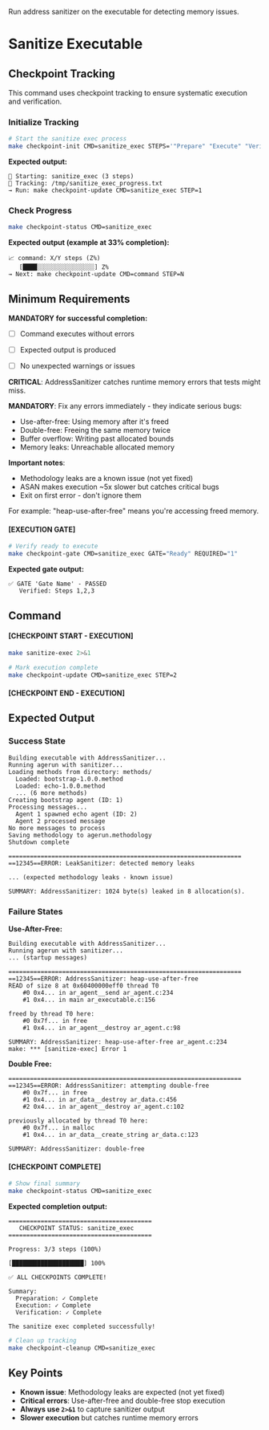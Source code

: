 Run address sanitizer on the executable for detecting memory issues.


# Sanitize Executable
## Checkpoint Tracking

This command uses checkpoint tracking to ensure systematic execution and verification.

### Initialize Tracking
```bash
# Start the sanitize exec process
make checkpoint-init CMD=sanitize_exec STEPS='"Prepare" "Execute" "Verify"'
```

**Expected output:**
```
📍 Starting: sanitize_exec (3 steps)
📁 Tracking: /tmp/sanitize_exec_progress.txt
→ Run: make checkpoint-update CMD=sanitize_exec STEP=1
```

### Check Progress
```bash
make checkpoint-status CMD=sanitize_exec
```

**Expected output (example at 33% completion):**
```
📈 command: X/Y steps (Z%)
   [████░░░░░░░░░░░░░░░░] Z%
→ Next: make checkpoint-update CMD=command STEP=N
```

## Minimum Requirements

**MANDATORY for successful completion:**
- [ ] Command executes without errors
- [ ] Expected output is produced
- [ ] No unexpected warnings or issues




**CRITICAL**: AddressSanitizer catches runtime memory errors that tests might miss.

**MANDATORY**: Fix any errors immediately - they indicate serious bugs:
- Use-after-free: Using memory after it's freed
- Double-free: Freeing the same memory twice
- Buffer overflow: Writing past allocated bounds
- Memory leaks: Unreachable allocated memory

**Important notes**:
- Methodology leaks are a known issue (not yet fixed)
- ASAN makes execution ~5x slower but catches critical bugs
- Exit on first error - don't ignore them

For example: "heap-use-after-free" means you're accessing freed memory.

#### [EXECUTION GATE]
```bash
# Verify ready to execute
make checkpoint-gate CMD=sanitize_exec GATE="Ready" REQUIRED="1"
```

**Expected gate output:**
```
✅ GATE 'Gate Name' - PASSED
   Verified: Steps 1,2,3
```

## Command

#### [CHECKPOINT START - EXECUTION]

```bash
make sanitize-exec 2>&1

# Mark execution complete
make checkpoint-update CMD=sanitize_exec STEP=2
```


#### [CHECKPOINT END - EXECUTION]
## Expected Output

### Success State
```
Building executable with AddressSanitizer...
Running agerun with sanitizer...
Loading methods from directory: methods/
  Loaded: bootstrap-1.0.0.method
  Loaded: echo-1.0.0.method
  ... (6 more methods)
Creating bootstrap agent (ID: 1)
Processing messages...
  Agent 1 spawned echo agent (ID: 2)
  Agent 2 processed message
No more messages to process
Saving methodology to agerun.methodology
Shutdown complete

=================================================================
==12345==ERROR: LeakSanitizer: detected memory leaks

... (expected methodology leaks - known issue)

SUMMARY: AddressSanitizer: 1024 byte(s) leaked in 8 allocation(s).
```

### Failure States

**Use-After-Free:**
```
Building executable with AddressSanitizer...
Running agerun with sanitizer...
... (startup messages)

=================================================================
==12345==ERROR: AddressSanitizer: heap-use-after-free
READ of size 8 at 0x60400000eff0 thread T0
    #0 0x4... in ar_agent__send ar_agent.c:234
    #1 0x4... in main ar_executable.c:156

freed by thread T0 here:
    #0 0x7f... in free
    #1 0x4... in ar_agent__destroy ar_agent.c:98

SUMMARY: AddressSanitizer: heap-use-after-free ar_agent.c:234
make: *** [sanitize-exec] Error 1
```

**Double Free:**
```
=================================================================
==12345==ERROR: AddressSanitizer: attempting double-free
    #0 0x7f... in free
    #1 0x4... in ar_data__destroy ar_data.c:456
    #2 0x4... in ar_agent__destroy ar_agent.c:102

previously allocated by thread T0 here:
    #0 0x7f... in malloc
    #1 0x4... in ar_data__create_string ar_data.c:123

SUMMARY: AddressSanitizer: double-free
```


#### [CHECKPOINT COMPLETE]
```bash
# Show final summary
make checkpoint-status CMD=sanitize_exec
```

**Expected completion output:**
```
========================================
   CHECKPOINT STATUS: sanitize_exec
========================================

Progress: 3/3 steps (100%)

[████████████████████] 100%

✅ ALL CHECKPOINTS COMPLETE!

Summary:
  Preparation: ✓ Complete
  Execution: ✓ Complete  
  Verification: ✓ Complete

The sanitize exec completed successfully!
```

```bash
# Clean up tracking
make checkpoint-cleanup CMD=sanitize_exec
```

## Key Points

- **Known issue**: Methodology leaks are expected (not yet fixed)
- **Critical errors**: Use-after-free and double-free stop execution
- **Always use `2>&1`** to capture sanitizer output
- **Slower execution** but catches runtime memory errors